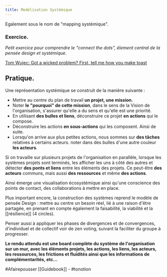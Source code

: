 ```yaml
---
title: Modélisation Systémique
---
```


Egalement sous le nom de "mapping systémique".

### Exercice.

*Petit exercice pour comprendre le "connect the dots", élement central de la pensée design et systémique.*

[Tom Wujec: Got a wicked problem? First, tell me how you make toast](https://www.ted.com/talks/tom_wujec_got_a_wicked_problem_first_tell_me_how_you_make_toast)

## Pratique.

Une représentation systémique se construit de la manière suivante :

- Mettre au centre du plan de travail **un projet, une mission.**
- Noter **le "pourquoi" de cette mission**, dans le sens de la Vision de l'organisation, s'assurer qu'elle a du sens et qu'elle est une priorité.
- En utilisant **des bulles et liens**, déconstruire ce projet **en actions** qui le compose.
- Déconstruire les actions **en sous-actions** qui les composent. Ainsi de suite.
- Lorsqu'on arrive aux plus petites actions, nous sommes sur **des tâches** relatives à certains acteurs. noter dans des bulles d'une autre couleur **les acteurs**.

Si on travaille sur plusieurs projets de l'organisation en parallèle, lorsque les systèmes projets sont terminés, les afficher les uns à côté des autres et détecter **des ponts et liens** entre les éléments des projets. Ce peut-être **des acteurs** communs, mais aussi **des ressources** et même **des actions**.

Ainsi émerge une visualisation écosystémique ainsi qu'une conscience des points de contact, des collaborations à mettre en place.

Plus important encore, la construction des systèmes reprend le modèle de pensée Design : mettre au centre un besoin réel, lié à une raison d'être partagée, en prenant en compte également la faisabilité, la viabilité et la [[résilience]] (4 circles).

Penser aussi à appliquer les phases de divergences et de convergences, d'individuel et de collectif voir de zen voting, suivant la faciliter du groupe à progresser.

**Le rendu attendu est une board complète du système de l'organisation sur un mur, avec les éléments projets, les actions, les liens, les acteurs, les ressources, les frictions et fluidités ainsi que les informations de complémentarités, etc...**

#Afairepousser [[Guidebook]] - #tonotion 